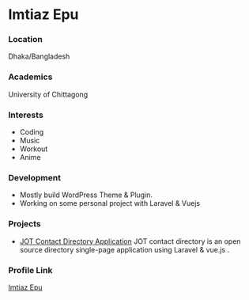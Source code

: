 # Imtiaz Epu

### Location

Dhaka/Bangladesh

### Academics

University of Chittagong

### Interests

- Coding
- Music
- Workout
- Anime

### Development

- Mostly build WordPress Theme & Plugin.
- Working on some personal project with Laravel & Vuejs

### Projects

- [JOT Contact Directory Application](https://github.com/ImtiazEpu/Jot) JOT contact directory is an open source directory single-page application using Laravel & vue.js .

### Profile Link

[Imtiaz Epu](https://github.com/ImtiazEpu)
